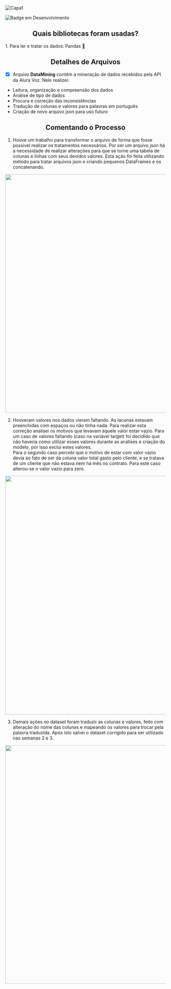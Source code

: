 
![Capa1](https://user-images.githubusercontent.com/68445400/170519891-8307709a-93d4-4e5c-8728-135b963b096d.jpg)


![Badge em Desenvolvimento](https://img.shields.io/static/v1?label=STATUS&message=CONCLUIDO&color=<COLOR>)

<h2 align ="center"> Quais bibliotecas foram usadas?</h2>
1. Para ler e tratar os dados: Pandas 🐼

<h2 align ="center"> Detalhes de Arquivos</h2>

- [X]  Arquivo **DataMining** contém a mineração de dados recebidos pela API da Alura Voz. Nele realizei:
* Leitura, organização e compreensão dos dados
* Análise de tipo de dados
* Procura e correção das inconsistências
* Tradução de colunas e valores para palavras em português
* Criação de novo arquivo json para uso futuro

<h2 align ="center"> Comentando o Processo</h2>

1. Houve um trabalho para transformar o arquivo de forma que fosse possível realizar os tratamentos necessários. Por ser um arquivo json há a necessidade
de realizar alterações para que se torne uma tabela de colunas e linhas com seus devidos valores. Esta ação foi feita utilizando método para tratar arquivos json
e criando pequenos DataFrames e os concatenando.

<img src="https://user-images.githubusercontent.com/68445400/171190530-10913fdc-64c7-4544-94b5-10036695c48c.png" width = "750">



2. Houveram valores nos dados vieram faltando. As lacunas estavam preenchidas com espaços ou não tinha nada. Para realizar esta correção analisei os motivos que
levavam àquele valor estar vazio. Para um caso de valores faltando (caso na variável target) foi decidido que não haveria como utilizar esses valores durante as análises
e criação do modelo, por isso excluí estes valores.<br>
Para o segundo caso percebi que o motivo de estar com valor vazio devia ao fato de ser da coluna valor total gasto pelo cliente, e se tratava de um cliente que não estava
nem há mês no contrato. Para este caso alterou-se o valor vazio para zero.<br>

<img src="https://user-images.githubusercontent.com/68445400/171192912-cb2e32d4-adef-4663-9344-d9ea74f7f378.png" width = "750">



3. Demais ações no dataset foram traduzir as colunas e valores, feito com alteração do nome das colunas e mapeando os valores para trocar pela palavra traduzida. Após isto 
salvei o dataset corrigido para ser utilizado nas semanas 2 e 3.

<img src ="https://user-images.githubusercontent.com/68445400/171193713-cc0a6e40-58ba-467d-a30e-26a0ccc6f9f0.png" width = "750">


<br>
